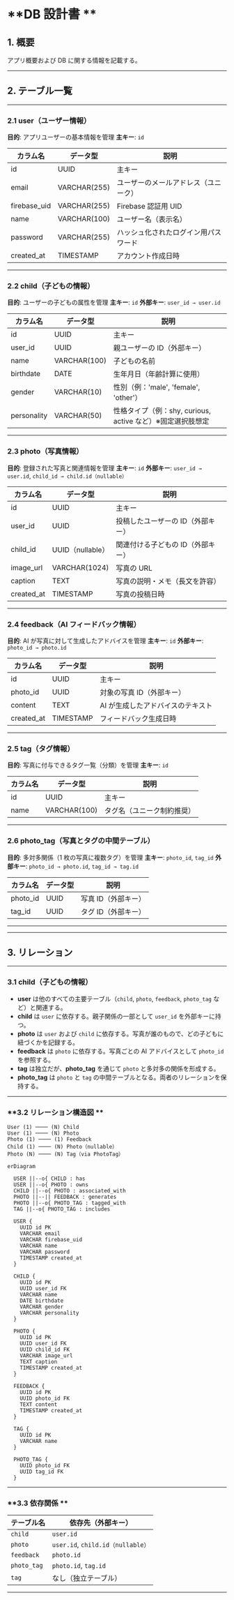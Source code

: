 # **DB 設計書 **

## **1. 概要**

アプリ概要および DB に関する情報を記載する。

---

## **2. テーブル一覧**

---

### **2.1 user（ユーザー情報）**

**目的**: アプリユーザーの基本情報を管理
**主キー**: `id`

| カラム名     | データ型     | 説明                                 |
| ------------ | ------------ | ------------------------------------ |
| id           | UUID         | 主キー                               |
| email        | VARCHAR(255) | ユーザーのメールアドレス（ユニーク） |
| firebase_uid | VARCHAR(255) | Firebase 認証用 UID                  |
| name         | VARCHAR(100) | ユーザー名（表示名）                 |
| password     | VARCHAR(255) | ハッシュ化されたログイン用パスワード |
| created_at   | TIMESTAMP    | アカウント作成日時                   |

---

### **2.2 child（子どもの情報）**

**目的**: ユーザーの子どもの属性を管理
**主キー**: `id`
**外部キー**: `user_id → user.id`

| カラム名    | データ型     | 説明                                                       |
| ----------- | ------------ | ---------------------------------------------------------- |
| id          | UUID         | 主キー                                                     |
| user_id     | UUID         | 親ユーザーの ID（外部キー）                                |
| name        | VARCHAR(100) | 子どもの名前                                               |
| birthdate   | DATE         | 生年月日（年齢計算に使用）                                 |
| gender      | VARCHAR(10)  | 性別（例：'male', 'female', 'other'）                      |
| personality | VARCHAR(50)  | 性格タイプ（例：shy, curious, active など）※固定選択肢想定 |

---

### **2.3 photo（写真情報）**

**目的**: 登録された写真と関連情報を管理
**主キー**: `id`
**外部キー**: `user_id → user.id`, `child_id → child.id（nullable）`

| カラム名   | データ型         | 説明                              |
| ---------- | ---------------- | --------------------------------- |
| id         | UUID             | 主キー                            |
| user_id    | UUID             | 投稿したユーザーの ID（外部キー） |
| child_id   | UUID（nullable） | 関連付ける子どもの ID（外部キー） |
| image_url  | VARCHAR(1024)    | 写真の URL                        |
| caption    | TEXT             | 写真の説明・メモ（長文を許容）    |
| created_at | TIMESTAMP        | 写真の投稿日時                    |

---

### **2.4 feedback（AI フィードバック情報）**

**目的**: AI が写真に対して生成したアドバイスを管理
**主キー**: `id`
**外部キー**: `photo_id → photo.id`

| カラム名   | データ型  | 説明                              |
| ---------- | --------- | --------------------------------- |
| id         | UUID      | 主キー                            |
| photo_id   | UUID      | 対象の写真 ID（外部キー）         |
| content    | TEXT      | AI が生成したアドバイスのテキスト |
| created_at | TIMESTAMP | フィードバック生成日時            |

---

### **2.5 tag（タグ情報）**

**目的**: 写真に付与できるタグ一覧（分類）を管理
**主キー**: `id`

| カラム名 | データ型     | 説明                       |
| -------- | ------------ | -------------------------- |
| id       | UUID         | 主キー                     |
| name     | VARCHAR(100) | タグ名（ユニーク制約推奨） |

---

### **2.6 photo_tag（写真とタグの中間テーブル）**

**目的**: 多対多関係（1 枚の写真に複数タグ）を管理
**主キー**: `photo_id`, `tag_id`
**外部キー**: `photo_id → photo.id`, `tag_id → tag.id`

| カラム名 | データ型 | 説明                |
| -------- | -------- | ------------------- |
| photo_id | UUID     | 写真 ID（外部キー） |
| tag_id   | UUID     | タグ ID（外部キー） |

---

<!-- **備考:**
- `user_id`はNULLを許容（開発時の仮対応）
- デフォルト金額は500円
- 通貨は`JPY`をデフォルト値とする
- ステータスは`pending`をデフォルト値とする -->

---

## **3. リレーション**

---

### **3.1 child（子どもの情報）**

- **user** は他のすべての主要テーブル（`child`, `photo`, `feedback`, `photo_tag` など）と関連する。
- **child** は `user` に依存する。親子関係の一部として `user_id` を外部キーに持つ。
- **photo** は `user` および `child` に依存する。写真が誰のもので、どの子どもに紐づくかを記録する。
- **feedback** は `photo` に依存する。写真ごとの AI アドバイスとして `photo_id` を参照する。
- **tag** は独立だが、**photo_tag** を通じて `photo` と多対多の関係を形成する。
- **photo_tag** は `photo` と `tag` の中間テーブルとなる。両者のリレーションを保持する。

---

### **3.2 リレーション構造図 **

```plaintext
User (1) ──── (N) Child
User (1) ──── (N) Photo
Photo (1) ──── (1) Feedback
Child (1) ──── (N) Photo（nullable）
Photo (N) ──── (N) Tag（via PhotoTag）
```

```
erDiagram

  USER ||--o{ CHILD : has
  USER ||--o{ PHOTO : owns
  CHILD ||--o{ PHOTO : associated_with
  PHOTO ||--|| FEEDBACK : generates
  PHOTO ||--o{ PHOTO_TAG : tagged_with
  TAG ||--o{ PHOTO_TAG : includes

  USER {
    UUID id PK
    VARCHAR email
    VARCHAR firebase_uid
    VARCHAR name
    VARCHAR password
    TIMESTAMP created_at
  }

  CHILD {
    UUID id PK
    UUID user_id FK
    VARCHAR name
    DATE birthdate
    VARCHAR gender
    VARCHAR personality
  }

  PHOTO {
    UUID id PK
    UUID user_id FK
    UUID child_id FK
    VARCHAR image_url
    TEXT caption
    TIMESTAMP created_at
  }

  FEEDBACK {
    UUID id PK
    UUID photo_id FK
    TEXT content
    TIMESTAMP created_at
  }

  TAG {
    UUID id PK
    VARCHAR name
  }

  PHOTO_TAG {
    UUID photo_id FK
    UUID tag_id FK
  }
```


---

### **3.3 依存関係 **

| テーブル名  | 依存先（外部キー）                |
| ----------- | --------------------------------- |
| `child`     | `user.id`                         |
| `photo`     | `user.id`, `child.id（nullable）` |
| `feedback`  | `photo.id`                        |
| `photo_tag` | `photo.id`, `tag.id`              |
| `tag`       | なし（独立テーブル）              |

---

<!-- ## **4. 意思決定ログ**
- **created_at**、**updated_at**は、TIMESTAMP型からDATETIME型に変更。
- アプリ全般でタイムゾーン**Asia/Tokyo**を設定しているため、JSTで記録される。UTCに変換される部分に関しては **"+09:00"** の記載にて対応。 -->
